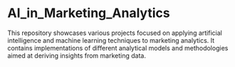 # AI_in_Marketing_Analytics
This repository showcases various projects focused on applying artificial intelligence and machine learning techniques to marketing analytics. It contains implementations of different analytical models and methodologies aimed at deriving insights from marketing data.
